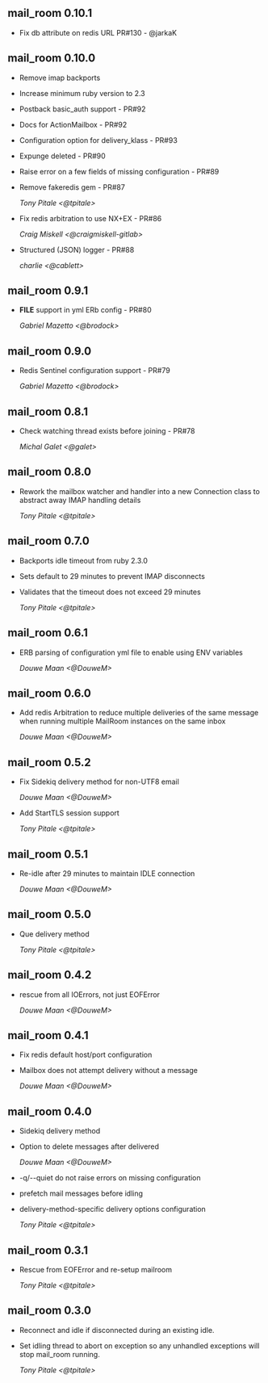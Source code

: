 ## mail_room 0.10.1 ##

* Fix db attribute on redis URL PR#130 - @jarkaK

## mail_room 0.10.0 ##

* Remove imap backports
* Increase minimum ruby version to 2.3
* Postback basic_auth support - PR#92
* Docs for ActionMailbox - PR#92
* Configuration option for delivery_klass - PR#93
* Expunge deleted - PR#90
* Raise error on a few fields of missing configuration - PR#89
* Remove fakeredis gem - PR#87

    *Tony Pitale <@tpitale>*

* Fix redis arbitration to use NX+EX - PR#86

    *Craig Miskell <@craigmiskell-gitlab>*

* Structured (JSON) logger - PR#88

    *charlie <@cablett>*

## mail_room 0.9.1 ##

* __FILE__ support in yml ERb config - PR#80

    *Gabriel Mazetto <@brodock>*

## mail_room 0.9.0 ##

* Redis Sentinel configuration support - PR#79

    *Gabriel Mazetto <@brodock>*

## mail_room 0.8.1 ##

* Check watching thread exists before joining - PR#78

    *Michal Galet <@galet>*

## mail_room 0.8.0 ##

* Rework the mailbox watcher and handler into a new Connection class to abstract away IMAP handling details

    *Tony Pitale <@tpitale>*

## mail_room 0.7.0 ##

* Backports idle timeout from ruby 2.3.0
* Sets default to 29 minutes to prevent IMAP disconnects
* Validates that the timeout does not exceed 29 minutes

    *Tony Pitale <@tpitale>*

## mail_room 0.6.1 ##

* ERB parsing of configuration yml file to enable using ENV variables

    *Douwe Maan <@DouweM>*

## mail_room 0.6.0 ##

* Add redis Arbitration to reduce multiple deliveries of the same message when running multiple MailRoom instances on the same inbox

    *Douwe Maan <@DouweM>*

## mail_room 0.5.2 ##

* Fix Sidekiq delivery method for non-UTF8 email

    *Douwe Maan <@DouweM>*

* Add StartTLS session support

    *Tony Pitale <@tpitale>*

## mail_room 0.5.1 ##

* Re-idle after 29 minutes to maintain IDLE connection

    *Douwe Maan <@DouweM>*

## mail_room 0.5.0 ##

* Que delivery method

    *Tony Pitale <@tpitale>*

## mail_room 0.4.2 ##

* rescue from all IOErrors, not just EOFError

    *Douwe Maan <@DouweM>*

## mail_room 0.4.1 ##

* Fix redis default host/port configuration
* Mailbox does not attempt delivery without a message

    *Douwe Maan <@DouweM>*

## mail_room 0.4.0 ##

* Sidekiq delivery method
* Option to delete messages after delivered

    *Douwe Maan <@DouweM>*

* -q/--quiet do not raise errors on missing configuration
* prefetch mail messages before idling
* delivery-method-specific delivery options configuration

    *Tony Pitale <@tpitale>*

## mail_room 0.3.1 ##

* Rescue from EOFError and re-setup mailroom

    *Tony Pitale <@tpitale>*

## mail_room 0.3.0 ##

*   Reconnect and idle if disconnected during an existing idle.
*   Set idling thread to abort on exception so any unhandled exceptions will stop mail_room running.

    *Tony Pitale <@tpitale>*
